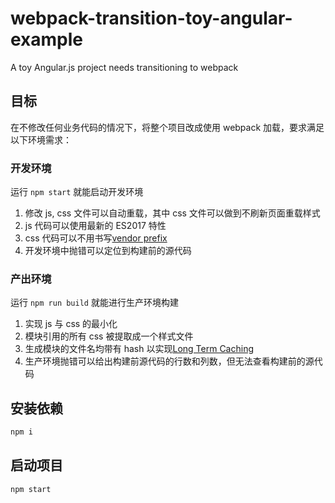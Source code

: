 # webpack-transition-toy-angular-example
A toy Angular.js project needs transitioning to webpack

## 目标

在不修改任何业务代码的情况下，将整个项目改成使用 webpack 加载，要求满足以下环境需求：

### 开发环境
运行 `npm start` 就能启动开发环境
1. 修改 js, css 文件可以自动重载，其中 css 文件可以做到不刷新页面重载样式
1. js 代码可以使用最新的 ES2017 特性
1. css 代码可以不用书写[vendor prefix](https://developer.mozilla.org/en-US/docs/Glossary/Vendor_Prefix)
1. 开发环境中抛错可以定位到构建前的源代码

### 产出环境
运行 `npm run build` 就能进行生产环境构建
1. 实现 js 与 css 的最小化
1. 模块引用的所有 css 被提取成一个样式文件
1. 生成模块的文件名均带有 hash 以实现[Long Term Caching](https://webpack.github.io/docs/long-term-caching.html)
1. 生产环境抛错可以给出构建前源代码的行数和列数，但无法查看构建前的源代码

## 安装依赖
```bash
npm i
```

## 启动项目
```bash
npm start
```
